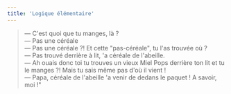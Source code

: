 ```yaml
---
title: 'Logique élémentaire'
---
```


> — C'est quoi que tu manges, là ?  
> — Pas une céréale  
> — Pas une céréale ?! Et cette "pas-céréale", tu l'as trouvée où ?  
> — Pas trouvé derrière à lit, 'a céréale de l'abeille.  
> — Ah ouais donc toi tu trouves un vieux Miel Pops derrière ton lit et tu le manges ?! Mais tu sais même pas d'où il vient !  
> — Papa, céréale de l'abeille 'a venir de dedans le paquet ! A savoir, moi !"
